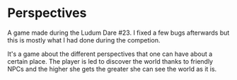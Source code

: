 Perspectives
============

A game made during the Ludum Dare #23. I fixed a few bugs afterwards but this is mostly what I had done during the competion.

It's a game about the different perspectives that one can have about a certain place.
The player is led to discover the world thanks to friendly NPCs and the higher she gets the greater she can see the world as it is.


